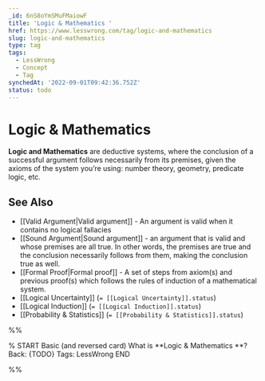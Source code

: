 ```yaml
---
_id: 6nS8oYmSMuFMaiowF
title: 'Logic & Mathematics '
href: https://www.lesswrong.com/tag/logic-and-mathematics
slug: logic-and-mathematics
type: tag
tags:
  - LessWrong
  - Concept
  - Tag
synchedAt: '2022-09-01T09:42:36.752Z'
status: todo
---
```


# Logic & Mathematics

**Logic and Mathematics** are deductive systems, where the conclusion of a successful argument follows necessarily from its premises, given the axioms of the system you’re using: number theory, geometry, predicate logic, etc.

## See Also

- [[Valid Argument|Valid argument]] \- An argument is valid when it contains no logical fallacies
- [[Sound Argument|Sound argument]] \- an argument that is valid and whose premises are all true. In other words, the premises are true and the conclusion necessarily follows from them, making the conclusion true as well.
- [[Formal Proof|Formal proof]] \- A set of steps from axiom(s) and previous proof(s) which follows the rules of induction of a mathematical system.
- [[Logical Uncertainty]] (`= [[Logical Uncertainty]].status`)
- [[Logical Induction]] (`= [[Logical Induction]].status`)
- [[Probability & Statistics]] (`= [[Probability & Statistics]].status`)


%%

% START
Basic (and reversed card)
What is **Logic & Mathematics **?
Back: {TODO}
Tags: LessWrong
END

%%
	

